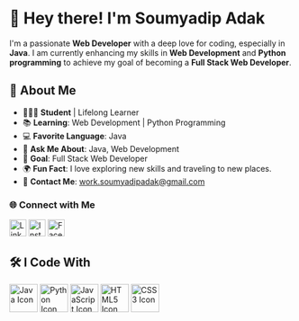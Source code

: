 # 👋 Hey there! I'm **Soumyadip Adak**

I'm a passionate **Web Developer** with a deep love for coding, especially in **Java**. I am currently enhancing my skills in **Web Development** and **Python programming** to achieve my goal of becoming a **Full Stack Web Developer**.

## 🔗 About Me

- 🧑🏻‍🎓 **Student** | Lifelong Learner
- 📚 **Learning**: Web Development | Python Programming
- 💻 **Favorite Language**: Java
- 💬 **Ask Me About**: Java, Web Development
- 🎯 **Goal**: Full Stack Web Developer
- 🌍 **Fun Fact**: I love exploring new skills and traveling to new places.
- 📧 **Contact Me**: [work.soumyadipadak@gmail.com](mailto:work.soumyadipadak@gmail.com)

### 🌐 Connect with Me

<p align="left">
    <a href="https://www.linkedin.com/in/soumyadip-adak-a19b03281/" target="_blank"><img src="https://img.icons8.com/color/48/000000/linkedin.png" alt="LinkedIn Icon" width="30" height="30"></a>
    <a href="https://www.instagram.com/soumyadip_adak8888" target="_blank"><img src="https://img.icons8.com/color/48/000000/instagram-new--v1.png" alt="Instagram Icon" width="30" height="30"></a>
    <a href="https://www.facebook.com/soumyadip.adak.99" target="_blank"><img src="https://img.icons8.com/color/48/000000/facebook.png" alt="Facebook Icon" width="30" height="30"></a>
</p>

## 🛠 I Code With

<p align="left">
    <a href="https://github.com/adak99/JAVA-PROGRAMMING" target="_blank"><img src="https://img.icons8.com/color/48/000000/java-coffee-cup-logo--v1.png" alt="Java Icon" width="50" height="50"></a>
    <a href="https://github.com/adak99/Python-programming" target="_blank"><img src="https://img.icons8.com/color/48/000000/python--v1.png" alt="Python Icon" width="50" height="50"></a>
    <img src="https://img.icons8.com/color/48/000000/javascript--v1.png" alt="JavaScript Icon" width="50" height="50">
    <img src="https://img.icons8.com/color/48/000000/html-5--v1.png" alt="HTML5 Icon" width="50" height="50">
    <img src="https://img.icons8.com/color/48/000000/css3.png" alt="CSS3 Icon" width="50" height="50">
</p>
